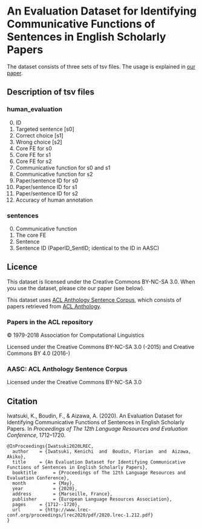 # An Evaluation Dataset for Identifying Communicative Functions of Sentences in English Scholarly Papers

The dataset consists of three sets of tsv files. The usage is explained in [our paper](http://www.lrec-conf.org/proceedings/lrec2020/pdf/2020.lrec-1.212.pdf).

## Description of tsv files

### human_evaluation

0. ID
0. Targeted sentence [s0]
0. Correct choice [s1]
0. Wrong choice [s2]
0. Core FE for s0
0. Core FE for s1
0. Core FE for s2
0. Communicative function for s0 and s1
0. Communicative function for s2
0. Paper/sentence ID for s0
0. Paper/sentence ID for s1
0. Paper/sentence ID for s2
0. Accuracy of human annotation

### sentences

0. Communicative function
0. The core FE
0. Sentence
0. Sentence ID (PaperID_SentID; identical to the ID in AASC)

## Licence

This dataset is licensed under the Creative Commons BY-NC-SA 3.0. When you use the dataset, please cite our paper (see below).

This dataset uses [ACL Anthology Sentence Corpus](https://github.com/KMCS-NII/AASC), which consists of papers retrieved from [ACL Anthology](https://www.aclweb.org/anthology/).

### Papers in the ACL repository

&copy; 1979-2018 Association for Computational Linguistics

Licensed under the Creative Commons BY-NC-SA 3.0 (-2015) and Creative Commons BY 4.0 (2016-)

### AASC: ACL Anthology Sentence Corpus

Licensed under the Creative Commons BY-NC-SA 3.0

## Citation

Iwatsuki, K., Boudin, F., & Aizawa, A. (2020). An Evaluation Dataset for Identifying Communicative Functions of Sentences in English Scholarly Papers. In *Proceedings of The 12th Language Resources and Evaluation Conference*, 1712–1720.

```
@InProceedings{Iwatsuki2020LREC,
  author    = {Iwatsuki, Kenichi  and  Boudin, Florian  and  Aizawa, Akiko},
  title     = {An Evaluation Dataset for Identifying Communicative Functions of Sentences in English Scholarly Papers},
  booktitle      = {Proceedings of The 12th Language Resources and Evaluation Conference},
  month          = {May},
  year           = {2020},
  address        = {Marseille, France},
  publisher      = {European Language Resources Association},
  pages     = {1712--1720},
  url       = {http://www.lrec-conf.org/proceedings/lrec2020/pdf/2020.lrec-1.212.pdf}
}
```
